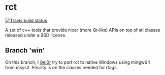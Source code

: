 rct
===

[![Travis build status](https://travis-ci.org/Andersbakken/rct.svg?branch=master)](https://travis-ci.org/Andersbakken/rct)

A set of c++ tools that provide nicer (more Qt-like) APIs on top of stl classes
released under a BSD license.

## Branch 'win'

On this branch, I [Gei0r](https://github.com/Gei0r) try to port rct to native
Windows using mingw64 from msys2.
Priority is on the classes needed for rtags.

